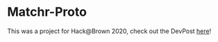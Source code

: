 # Matchr-Proto

This was a project for Hack@Brown 2020, check out the DevPost [here](https://devpost.com/software/syncup-8ji0su)!
